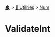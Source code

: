 <!--startTocHeader-->
[🏠](../../README.md) > [🔧 Utilities](../README.md) > [Num](README.md)
# ValidateInt
<!--endTocHeader--

TODO: Write about `ValidateInt`

!--startTocSubTopic-->
<!--endTocSubTopic-->